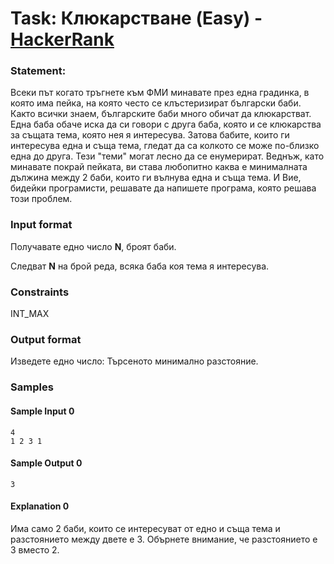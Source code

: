 # Task: Клюкарстване (Easy) - [HackerRank](<https://www.hackerrank.com/contests/sda-hw-9-2023/challenges/challenge-4437>)


### Statement:

Всеки път когато тръгнете към ФМИ минавате през една градинка, в която има пейка, на която често се клъстеризират български баби. Както всички знаем, българските баби много обичат да клюкарстват. Една баба обаче иска да си говори с друга баба, която и се клюкарства за същата тема, която нея я интересува. Затова бабите, които ги интересува една и съща тема, гледат да са колкото се може по-близко една до друга. Тези "теми" могат лесно да се енумерират. Веднъж, като минавате покрай пейката, ви става любопитно каква е минималната дължина между 2 баби, които ги вълнува една и съща тема. И Вие, бидейки програмисти, решавате да напишете програма, която решава този проблем.


### Input format

Получавате едно число **N**, броят баби.

Следват **N** на брой реда, всяка баба коя тема я интересува.


### Constraints


 INT_MAX

### Output format

Изведете едно число: Търсеното минимално разстояние.


### Samples


#### Sample Input 0
```
4
1 2 3 1
```

#### Sample Output 0
```
3
```

#### Explanation 0
Има само 2 баби, които се интересуват от едно и съща тема и разстоянието между двете е 3. Обърнете внимание, че разстоянието е 3 вместо 2.
